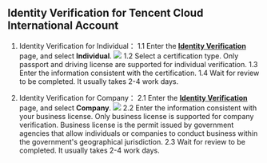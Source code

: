 ## Identity Verification for Tencent Cloud International Account
1. Identity Verification for Individual：
  1.1	Enter the [**Identity Verification**](https://console.cloud.tencent.com/developer/auth) page, and select **Individual**.
![](https://main.qcloudimg.com/raw/c55c9eae18efd67d3aa9928fa0947bf9.png)
  1.2	Select a certification type. Only passport and driving license are supported for individual verification.
  1.3	Enter the information consistent with the certification.
  1.4	Wait for review to be completed. It usually takes 2-4 work days.

2. Identity Verification for Company：
  2.1 Enter the [**Identity Verification**](https://console.cloud.tencent.com/developer/auth) page, and select **Company**.
![](https://main.qcloudimg.com/raw/a75514fec0a347c05c6965e072a29ce6.png)
  2.2	Enter the information consistent with your business license. Only business license is supported for company verification. Business license is the permit issued by government agencies that allow individuals or companies to conduct business within the government's geographical jurisdiction.
  2.3	Wait for review to be completed. It usually takes 2-4 work days.
